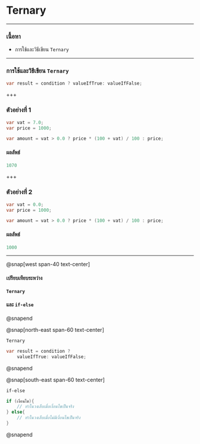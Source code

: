 # Ternary 

---

### เนื้อหา


*  การใช้และวิธีเขียน `Ternary` 


---

###  การใช้และวิธีเขียน `Ternary` 

```csharp
var result = condition ? valueIfTrue: valueIfFalse;
```

+++

### ตัวอย่างที่ 1

```csharp
var vat = 7.0;
var price = 1000;

var amount = vat > 0.0 ? price * (100 + vat) / 100 : price;
```

#### ผลลัพธ์

```csharp
1070
```
+++
### ตัวอย่างที่ 2

```csharp
var vat = 0.0;
var price = 1000;

var amount = vat > 0.0 ? price * (100 + vat) / 100 : price;
```

#### ผลลัพธ์

```csharp
1000
```

---

@snap[west span-40 text-center]

#### เปรียบเทียบระหว่าง

#### `Ternary` 
#### และ `if-else`

@snapend

@snap[north-east span-60 text-center]

`Ternary`

```csharp
var result = condition ? 
    valueIfTrue: valueIfFalse;
```

@snapend

@snap[south-east span-60 text-center]

`if-else`

```csharp
if (เงื่อนไข){
    // ทำในวงเล็บเมื่อเงื่อนไขเป็นจริง
} else{
    // ทำในวงเล็บเมื่อไม่มีเงื่อนไขเป็นจริง
}
```

@snapend
